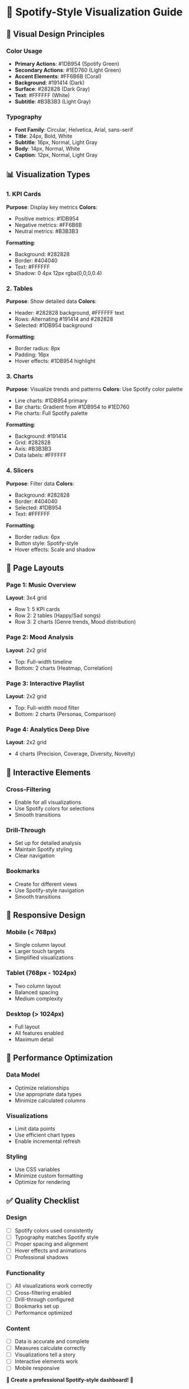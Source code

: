 # 🎨 Spotify-Style Visualization Guide

## 🎯 Visual Design Principles

### Color Usage
- **Primary Actions**: #1DB954 (Spotify Green)
- **Secondary Actions**: #1ED760 (Light Green)
- **Accent Elements**: #FF6B6B (Coral)
- **Background**: #191414 (Dark)
- **Surface**: #282828 (Dark Gray)
- **Text**: #FFFFFF (White)
- **Subtitle**: #B3B3B3 (Light Gray)

### Typography
- **Font Family**: Circular, Helvetica, Arial, sans-serif
- **Title**: 24px, Bold, White
- **Subtitle**: 16px, Normal, Light Gray
- **Body**: 14px, Normal, White
- **Caption**: 12px, Normal, Light Gray

## 📊 Visualization Types

### 1. KPI Cards
**Purpose**: Display key metrics
**Colors**: 
- Positive metrics: #1DB954
- Negative metrics: #FF6B6B
- Neutral metrics: #B3B3B3

**Formatting**:
- Background: #282828
- Border: #404040
- Text: #FFFFFF
- Shadow: 0 4px 12px rgba(0,0,0,0.4)

### 2. Tables
**Purpose**: Show detailed data
**Colors**:
- Header: #282828 background, #FFFFFF text
- Rows: Alternating #191414 and #282828
- Selected: #1DB954 background

**Formatting**:
- Border radius: 8px
- Padding: 16px
- Hover effects: #1DB954 highlight

### 3. Charts
**Purpose**: Visualize trends and patterns
**Colors**: Use Spotify color palette
- Line charts: #1DB954 primary
- Bar charts: Gradient from #1DB954 to #1ED760
- Pie charts: Full Spotify palette

**Formatting**:
- Background: #191414
- Grid: #282828
- Axis: #B3B3B3
- Data labels: #FFFFFF

### 4. Slicers
**Purpose**: Filter data
**Colors**:
- Background: #282828
- Border: #404040
- Selected: #1DB954
- Text: #FFFFFF

**Formatting**:
- Border radius: 6px
- Button style: Spotify-style
- Hover effects: Scale and shadow

## 🎨 Page Layouts

### Page 1: Music Overview
**Layout**: 3x4 grid
- Row 1: 5 KPI cards
- Row 2: 2 tables (Happy/Sad songs)
- Row 3: 2 charts (Genre trends, Mood distribution)

### Page 2: Mood Analysis
**Layout**: 2x2 grid
- Top: Full-width timeline
- Bottom: 2 charts (Heatmap, Correlation)

### Page 3: Interactive Playlist
**Layout**: 2x2 grid
- Top: Full-width mood filter
- Bottom: 2 charts (Personas, Comparison)

### Page 4: Analytics Deep Dive
**Layout**: 2x2 grid
- 4 charts (Precision, Coverage, Diversity, Novelty)

## 🎯 Interactive Elements

### Cross-Filtering
- Enable for all visualizations
- Use Spotify colors for selections
- Smooth transitions

### Drill-Through
- Set up for detailed analysis
- Maintain Spotify styling
- Clear navigation

### Bookmarks
- Create for different views
- Use Spotify-style navigation
- Smooth transitions

## 📱 Responsive Design

### Mobile (< 768px)
- Single column layout
- Larger touch targets
- Simplified visualizations

### Tablet (768px - 1024px)
- Two column layout
- Balanced spacing
- Medium complexity

### Desktop (> 1024px)
- Full layout
- All features enabled
- Maximum detail

## 🚀 Performance Optimization

### Data Model
- Optimize relationships
- Use appropriate data types
- Minimize calculated columns

### Visualizations
- Limit data points
- Use efficient chart types
- Enable incremental refresh

### Styling
- Use CSS variables
- Minimize custom formatting
- Optimize for rendering

## ✅ Quality Checklist

### Design
- [ ] Spotify colors used consistently
- [ ] Typography matches Spotify style
- [ ] Proper spacing and alignment
- [ ] Hover effects and animations
- [ ] Professional shadows

### Functionality
- [ ] All visualizations work correctly
- [ ] Cross-filtering enabled
- [ ] Drill-through configured
- [ ] Bookmarks set up
- [ ] Performance optimized

### Content
- [ ] Data is accurate and complete
- [ ] Measures calculate correctly
- [ ] Visualizations tell a story
- [ ] Interactive elements work
- [ ] Mobile responsive

**🎵 Create a professional Spotify-style dashboard! 🎵**
